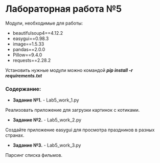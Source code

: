 # Лабораторная работа №5
Модули, необходимые для работы:
* beautifulsoup4==4.12.2
* easygui==0.98.3
* image==1.5.33
* pandas==2.0.0
* Pillow==9.4.0
* requests==2.28.2

Установить нужные модули можно командой ***pip install -r requirements.txt***

### Содержание:

+ **Задание №1.** - Lab5_work_1.py

Реализовать приложение для загрузки картинок с котиками.

+ **Задание №2.** - Lab5_work_2.py

Создайте приложение easygui для просмотра праздников в разных странах.

+ **Задание №3.** - Lab5_work_3.py

Парсинг списка фильмов.
